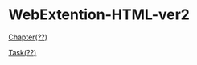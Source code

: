 # WebExtention-HTML-ver2

[Chapter(??)](https://github.com/n20011/WebExtention-HTML-ver2/blob/master/WebExtention-HTMLcode-n20011/WebExtention/README.md)


[Task(??)](https://github.com/n20011/WebExtention-HTML-ver2/tree/master/WebExtention-HTMLcode-n20011/Task01)
